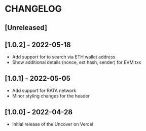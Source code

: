 # CHANGELOG

## [Unreleased]

## [1.0.2] - 2022-05-18

- Add support for to search via ETH wallet address
- Show additional details (nonce, ext hash, sender) for EVM txs

## [1.0.1] - 2022-05-05

- Add support for RATA network
- Minor styling changes for the header

## [1.0.0] - 2022-04-28

- Initial release of the Uncover on Vercel

